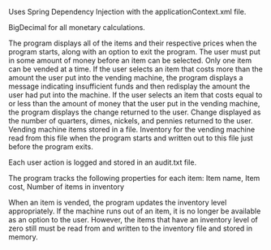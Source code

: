Uses Spring Dependency Injection with the applicationContext.xml file. 

BigDecimal for all monetary calculations.

The program displays all of the items and their respective prices when the program starts, along with an option to exit the program.
The user must put in some amount of money before an item can be selected.
Only one item can be vended at a time.
If the user selects an item that costs more than the amount the user put into the vending machine, the program displays a message indicating insufficient funds and then redisplay the amount the user had put into the machine.
If the user selects an item that costs equal to or less than the amount of money that the user put in the vending machine, the program displays the change returned to the user. 
Change displayed as the number of quarters, dimes, nickels, and pennies returned to the user.
Vending machine items stored in a file. Inventory for the vending machine read from this file when the program starts and written out to this file just before the program exits. 

Each user action is logged and stored in an audit.txt file.

The program tracks the following properties for each item:
Item name,
Item cost,
Number of items in inventory


When an item is vended, the program updates the inventory level appropriately. If the machine runs out of an item, it is no longer be available as an option to the user. However, the items that have an inventory level of zero still must be read from and written to the inventory file and stored in memory. 
